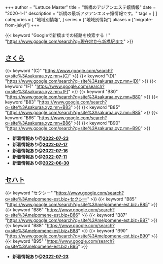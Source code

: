 +++
author = "Lettuce Master"
title = "新橋のアジアンエステ嬢情報"
date = "2020-1-1"
description = "新橋の最新アジアンエステ嬢情報です。"
tags = [
]
categories = [
    "地域別情報",
]
series = ["地域別情報"]
aliases = ["migrate-from-jekyl"]
+++

{{< keyword "Googleで新橋までの経路を検索する！" "https://www.google.com/search?q=現在地から新橋駅まで" >}}

## [さくら](https://sakuraa.xyz.mn/)
{{< keyword "(C)" "https://www.google.com/search?q=site%3Asakuraa.xyz.mn+(C)" >}} {{< keyword "(D)" "https://www.google.com/search?q=site%3Asakuraa.xyz.mn+(D)" >}} {{< keyword "(F)" "https://www.google.com/search?q=site%3Asakuraa.xyz.mn+(F)" >}} {{< keyword "B80" "https://www.google.com/search?q=site%3Asakuraa.xyz.mn+B80" >}} {{< keyword "B83" "https://www.google.com/search?q=site%3Asakuraa.xyz.mn+B83" >}} {{< keyword "B85" "https://www.google.com/search?q=site%3Asakuraa.xyz.mn+B85" >}} {{< keyword "B86" "https://www.google.com/search?q=site%3Asakuraa.xyz.mn+B86" >}} {{< keyword "B90" "https://www.google.com/search?q=site%3Asakuraa.xyz.mn+B90" >}} 

- **新着情報あり@[2022-07-23](/post/2022-07-23)**
- **新着情報あり@[2022-07-17](/post/2022-07-17)**
- **新着情報あり@[2022-07-16](/post/2022-07-16)**
- **新着情報あり@[2022-07-11](/post/2022-07-11)**
- **新着情報あり@[2022-06-30](/post/2022-06-30)**
## [セハト](http://melpomene-est.biz/)
{{< keyword "セクシー" "https://www.google.com/search?q=site%3Amelpomene-est.biz+セクシー" >}} {{< keyword "B85" "https://www.google.com/search?q=site%3Amelpomene-est.biz+B85" >}} {{< keyword "B86" "https://www.google.com/search?q=site%3Amelpomene-est.biz+B86" >}} {{< keyword "B87" "https://www.google.com/search?q=site%3Amelpomene-est.biz+B87" >}} {{< keyword "B88" "https://www.google.com/search?q=site%3Amelpomene-est.biz+B88" >}} {{< keyword "B90" "https://www.google.com/search?q=site%3Amelpomene-est.biz+B90" >}} {{< keyword "B95" "https://www.google.com/search?q=site%3Amelpomene-est.biz+B95" >}} 

- **新着情報あり@[2022-07-23](/post/2022-07-23)**
